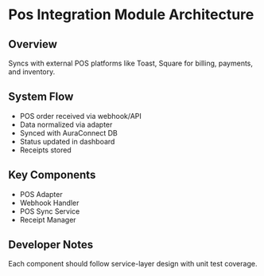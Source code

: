 # Pos Integration Module Architecture

## Overview
Syncs with external POS platforms like Toast, Square for billing, payments, and inventory.

## System Flow
- POS order received via webhook/API
- Data normalized via adapter
- Synced with AuraConnect DB
- Status updated in dashboard
- Receipts stored

## Key Components
- POS Adapter
- Webhook Handler
- POS Sync Service
- Receipt Manager

## Developer Notes
Each component should follow service-layer design with unit test coverage.
